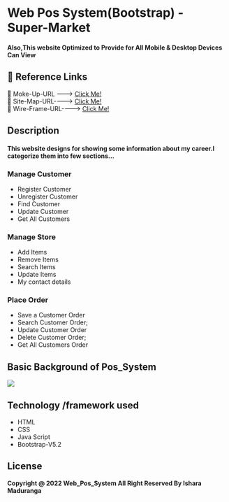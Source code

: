 # Web Pos System(Bootstrap) - Super-Market
#### Also,This website Optimized to Provide for All Mobile & Desktop Devices Can View

## :link: Reference Links

🌱 Moke-Up-URL ---> [Click Me!]()<br>
🌱 Site-Map-URL----> [Click Me!]()<br>
🌱 Wire-Frame-URL----> [Click Me!]()<br>

## Description
#### This website designs for showing some information about my career.I categorize them into few sections...
### Manage Customer
* Register Customer
* Unregister Customer
* Find Customer
* Update Customer
* Get All Customers

### Manage Store
* Add Items
* Remove Items
* Search Items
* Update Items
* My contact details

### Place Order
* Save a Customer Order
* Search Customer Order;
* Update Customer Order
* Delete Customer Order;
* Get All Customers Order




## Basic Background of Pos_System
<img src="assests/images/">

## Technology /framework used
* HTML
* CSS
* Java Script
* Bootstrap-V5.2

## License
**Copyright @ 2022 Web_Pos_System All Right Reserved By Ishara Maduranga**

